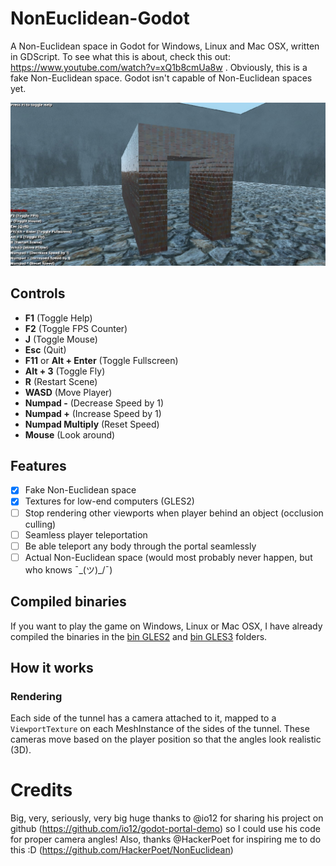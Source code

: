 # NonEuclidean-Godot

A Non-Euclidean space in Godot for Windows, Linux and Mac OSX,
written in GDScript.
To see what this is about, check this out: https://www.youtube.com/watch?v=xQ1b8cmUa8w .
Obviously, this is a fake Non-Euclidean space.
Godot isn't capable of Non-Euclidean spaces yet.

![screenshot](screenshot.jpg)

## Controls

- **F1** (Toggle Help)
- **F2** (Toggle FPS Counter)
- **J** (Toggle Mouse)
- **Esc** (Quit)
- **F11** or **Alt + Enter** (Toggle Fullscreen)
- **Alt + 3** (Toggle Fly)
- **R** (Restart Scene)
- **WASD** (Move Player)
- **Numpad -** (Decrease Speed by 1)
- **Numpad +** (Increase Speed by 1)
- **Numpad Multiply** (Reset Speed)
- **Mouse** (Look around)

## Features

- [x] Fake Non-Euclidean space
- [x] Textures for low-end computers (GLES2)
- [ ] Stop rendering other viewports when player behind an object (occlusion culling)
- [ ] Seamless player teleportation
- [ ] Be able teleport any body through the portal seamlessly
- [ ] Actual Non-Euclidean space (would most probably never happen, but who knows ¯\_(ツ)_/¯)

## Compiled binaries

If you want to play the game on Windows, Linux or Mac OSX, I have already compiled the binaries in the [bin GLES2](Non-Euclidean-3D-GLES2-Low-End/bin) and [bin GLES3](Non-Euclidean-3D-GLES3/bin) folders.

## How it works

### Rendering

Each side of the tunnel has a camera attached to it, mapped to a `ViewportTexture`
on each MeshInstance of the sides of the tunnel. These cameras move based on the player position
so that the angles look realistic (3D).

# Credits

Big, very, seriously, very big huge thanks to @io12 for sharing his project on github (https://github.com/io12/godot-portal-demo) so I
could use his code for proper camera angles! Also, thanks @HackerPoet for inspiring me to do this :D (https://github.com/HackerPoet/NonEuclidean)
